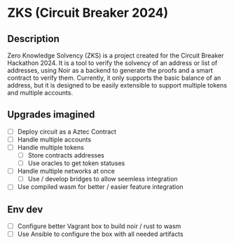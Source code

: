 # ZKS (Circuit Breaker 2024)

## Description

Zero Knowledge Solvency (ZKS) is a project created for the Circuit Breaker Hackathon 2024. It is a tool to verify the solvency of an address or list of addresses, using Noir as a backend to generate the proofs and a smart contract to verify them.
Currently, it only supports the basic balance of an address, but it is designed to be easily extensible to support multiple tokens and multiple accounts.


## Upgrades imagined

- [ ] Deploy circuit as a Aztec Contract
- [ ] Handle multiple accounts
- [ ] Handle multiple tokens
  - [ ] Store contracts addresses
  - [ ] Use oracles to get token statuses
- [ ] Handle multiple networks at once
  - [ ] Use / develop bridges to allow seemless integration
- [ ] Use compiled wasm for better / easier feature integration

## Env dev

- [ ] Configure better Vagrant box to build noir / rust to wasm
- [ ] Use Ansible to configure the box with all needed artifacts
